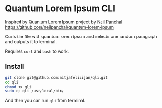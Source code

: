 # Quantum Lorem Ipsum CLI

Inspired by Quantum Lorem Ipsum project by [Neil
Panchal](https://neil.computer/)
https://github.com/neilpanchal/quantum-lorem-ipsum

Curls the file with quantum lorem ipsum and selects one random paragraph and
outputs it to terminal.

Requires `curl` and `bash` to work.

## Install

```sh
git clone git@github.com:mitjafelicijan/qli.git
cd qli
chmod +x qli
sudo cp qli /usr/local/bin/
```

And then you can run `qli` from terminal.
